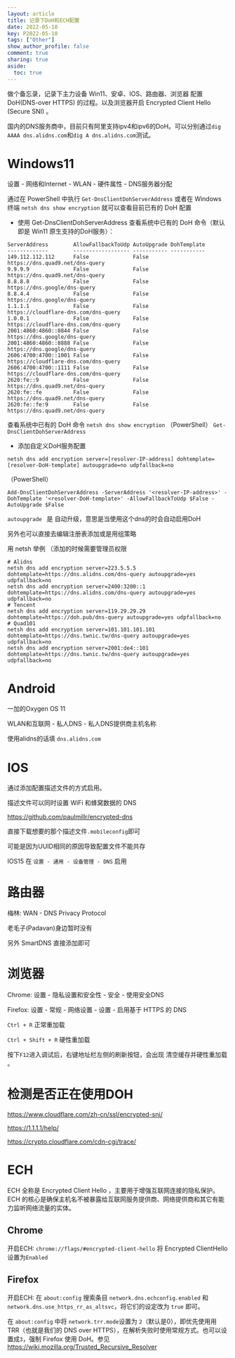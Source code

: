 ```yaml
---
layout: article
title: 记录下DoH和ECH配置
date: 2022-05-10
key: P2022-05-10
tags: ["Other"]
show_author_profile: false
comment: true
sharing: true
aside:
  toc: true
---
```


做个备忘录，记录下主力设备 Win11、安卓、IOS、路由器、浏览器 配置 DoH(DNS-over HTTPS) 的过程。以及浏览器开启 Encrypted Client Hello (Secure SNI) 。

<!--more-->

国内的DNS服务商中，目前只有阿里支持ipv4和ipv6的DoH。可以分别通过`dig AAAA dns.alidns.com`和`dig A dns.alidns.com`测试。

# Windows11

设置 - 网络和Internet - WLAN - 硬件属性 \- DNS服务器分配

通过在 PowerShell 中执行 `Get-DnsClientDohServerAddress` 或者在 Windows 终端 `netsh dns show encryption` 就可以查看目前已有的 DoH 配置

- 使用 Get-DnsClientDohServerAddress 查看系统中已有的 DoH 命令（默认即是 Win11 原生支持的DoH服务）：

```
ServerAddress        AllowFallbackToUdp AutoUpgrade DohTemplate
-------------        ------------------ ----------- -----------
149.112.112.112      False              False       https://dns.quad9.net/dns-query
9.9.9.9              False              False       https://dns.quad9.net/dns-query
8.8.8.8              False              False       https://dns.google/dns-query
8.8.4.4              False              False       https://dns.google/dns-query
1.1.1.1              False              False       https://cloudflare-dns.com/dns-query
1.0.0.1              False              False       https://cloudflare-dns.com/dns-query
2001:4860:4860::8844 False              False       https://dns.google/dns-query
2001:4860:4860::8888 False              False       https://dns.google/dns-query
2606:4700:4700::1001 False              False       https://cloudflare-dns.com/dns-query
2606:4700:4700::1111 False              False       https://cloudflare-dns.com/dns-query
2620:fe::9           False              False       https://dns.quad9.net/dns-query
2620:fe::fe          False              False       https://dns.quad9.net/dns-query
2620:fe::fe:9        False              False       https://dns.quad9.net/dns-query
```

查看系统中已有的 DoH 命令 `netsh dns show encryption` （PowerShell） `Get-DnsClientDohServerAddress`

- 添加自定义DoH服务配置

```
netsh dns add encryption server=[resolver-IP-address] dohtemplate=[resolver-DoH-template] autoupgrade=no udpfallback=no
```

（PowerShell）

```
Add-DnsClientDohServerAddress -ServerAddress '<resolver-IP-address>' -DohTemplate '<resolver-DoH-template>' -AllowFallbackToUdp $False -AutoUpgrade $False
```

`autoupgrade ` 是 自动升级，意思是当使用这个dns的时会自动启用DoH

另外也可以直接去编辑注册表添加或是用组策略

用 netsh 举例 （添加的时候需要管理员权限

```
# Alidns
netsh dns add encryption server=223.5.5.5 dohtemplate=https://dns.alidns.com/dns-query autoupgrade=yes udpfallback=no
netsh dns add encryption server=2400:3200::1 dohtemplate=https://dns.alidns.com/dns-query autoupgrade=yes udpfallback=no
# Tencent
netsh dns add encryption server=119.29.29.29 dohtemplate=https://doh.pub/dns-query autoupgrade=yes udpfallback=no
# Quad101
netsh dns add encryption server=101.101.101.101 dohtemplate=https://dns.twnic.tw/dns-query autoupgrade=yes udpfallback=no
netsh dns add encryption server=2001:de4::101 dohtemplate=https://dns.twnic.tw/dns-query autoupgrade=yes udpfallback=no
```

# Android

一加的Oxygen OS 11

WLAN和互联网 - 私人DNS - 私人DNS提供商主机名称

使用alidns的话填 `dns.alidns.com`

# IOS

通过添加配置描述文件的方式启用。

描述文件可以同时设置 WiFi 和蜂窝数据的 DNS

<https://github.com/paulmillr/encrypted-dns>

直接下载想要的那个描述文件`.mobileconfig`即可

可能是因为UUID相同的原因导致配置文件不能共存

IOS15 在 `设置 - 通用 - 设备管理 - DNS` 启用

# 路由器

梅林: WAN - DNS Privacy Protocol

老毛子(Padavan)身边暂时没有

另外 SmartDNS 直接添加即可

# 浏览器

Chrome: 设置 - 隐私设置和安全性 - 安全 - 使用安全DNS

Firefox: 设置 - 常规 - 网络设置 - 设置 - 启用基于 HTTPS 的 DNS

`Ctrl + R` 正常重加载

`Ctrl + Shift + R` 硬性重加载

按下`F12`进入调试后，右键地址栏左侧的刷新按钮，会出现 清空缓存并硬性重加载 。

# 检测是否正在使用DOH

<https://www.cloudflare.com/zh-cn/ssl/encrypted-sni/>

<https://1.1.1.1/help/>

<https://crypto.cloudflare.com/cdn-cgi/trace/>

# ECH

ECH 全称是 Encrypted Client Hello ，主要用于增强互联网连接的隐私保护。ECH 的核心是确保主机名不被暴露给互联网服务提供商、网络提供商和其它有能力监听网络流量的实体。

## Chrome

开启ECH: `chrome://flags/#encrypted-client-hello` 将 Encrypted ClientHello 设置为`Enabled`

## Firefox

开启ECH: 在 `about:config` 搜索条目 `network.dns.echconfig.enabled` 和 `network.dns.use_https_rr_as_altsvc`，将它们的设定改为 `true` 即可。

在 `about:config` 中将 `network.trr.mode`设置为 `2`（默认是0），即优先使用用 TRR（也就是我们的 DNS over HTTPS），在解析失败时使用常规方式。也可以设置成`3`，强制 Firefox 使用 DoH。参见 https://wiki.mozilla.org/Trusted_Recursive_Resolver

